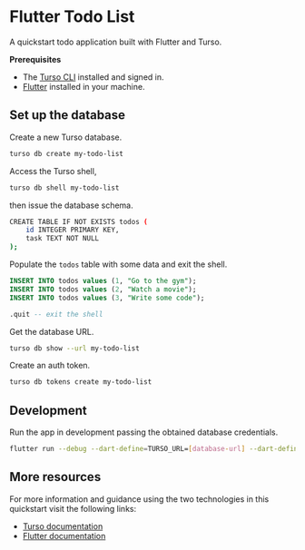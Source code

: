 # Flutter Todo List

A quickstart todo application built with Flutter and Turso.

**Prerequisites**

- The [Turso CLI] installed and signed in.
- [Flutter] installed in your machine.

## Set up the database

Create a new Turso database.

```sh
turso db create my-todo-list
```

Access the Turso shell,

```sh
turso db shell my-todo-list
```

then issue the database schema.

```sh
CREATE TABLE IF NOT EXISTS todos (
    id INTEGER PRIMARY KEY,
    task TEXT NOT NULL
);
```

Populate the `todos` table with some data and exit the shell.

```sql
INSERT INTO todos values (1, "Go to the gym");
INSERT INTO todos values (2, "Watch a movie");
INSERT INTO todos values (3, "Write some code");

.quit -- exit the shell
```

Get the database URL.

```sh
turso db show --url my-todo-list
```

Create an auth token.

```sh
turso db tokens create my-todo-list
```

## Development

Run the app in development passing the obtained database credentials.

```sh
flutter run --debug --dart-define=TURSO_URL=[database-url] --dart-define=TURSO_AUTH_TOKEN=[database-auth-token]
```


## More resources

For more information and guidance using the two technologies in this quickstart visit the following links:

- [Turso documentation]
- [Flutter documentation]

[Turso CLI]: https://docs.turso.tech/reference/turso-cli
[Flutter]: https://flutter.dev
[Turso documentation]: https://docs.turso.tech
[Flutter documentation]: https://docs.flutter.dev